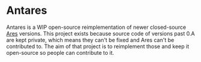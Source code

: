 # Antares
Antares is a WIP open-source reimplementation of newer closed-source [Ares](https://github.com/Ares-Developers/Ares) versions. This project exists because source code of versions past 0.A are kept private, which means they can't be fixed and Ares can't be contributed to. The aim of that project is to reimplement those and keep it open-source so people can contribute to it.

